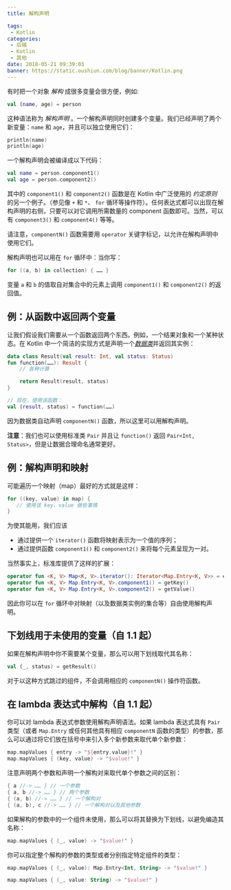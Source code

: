 ```yaml
---
title: 解构声明

tags:
 - Kotlin
categories:
 - 后端
 - Kotlin
 - 其他
date: 2018-05-21 09:39:03
banner: https://static.oushiun.com/blog/banner/Kotlin.png
---
```


有时把一个对象 *解构* 成很多变量会很方便，例如:

```kotlin
val (name, age) = person
```

<!-- more -->

这种语法称为 _解构声明_ 。一个解构声明同时创建多个变量。我们已经声明了两个新变量：`name` 和 `age`，并且可以独立使用它们：

```kotlin
println(name)
println(age)
```

一个解构声明会被编译成以下代码：

```kotlin
val name = person.component1()
val age = person.component2()
```

其中的 `component1()` 和 `component2()` 函数是在 Kotlin 中广泛使用的 _约定原则_ 的另一个例子。（参见像 `+` 和 `*`、 `for` 循环等操作符）。任何表达式都可以出现在解构声明的右侧，只要可以对它调用所需数量的 component 函数即可。当然，可以有 `component3()` 和 `component4()` 等等。

请注意，`componentN()` 函数需要用 `operator` 关键字标记，以允许在解构声明中使用它们。

解构声明也可以用在 `for` 循环中：当你写：

```kotlin
for ((a, b) in collection) { …… }
```

变量 `a` 和 `b` 的值取自对集合中的元素上调用 `component1()` 和 `component2()` 的返回值。

## 例：从函数中返回两个变量

让我们假设我们需要从一个函数返回两个东西。例如，一个结果对象和一个某种状态。在 Kotlin 中一个简洁的实现方式是声明一个[_数据类_](data-classes.html)并返回其实例：

```kotlin
data class Result(val result: Int, val status: Status)
fun function(……): Result {
    // 各种计算

    return Result(result, status)
}

// 现在，使用该函数：
val (result, status) = function(……)
```

因为数据类自动声明 `componentN()` 函数，所以这里可以用解构声明。

**注意**：我们也可以使用标准类 `Pair` 并且让 `function()` 返回 `Pair<Int, Status>`，但是让数据合理命名通常更好。

## 例：解构声明和映射

可能遍历一个映射（map）最好的方式就是这样：

```kotlin
for ((key, value) in map) {
   // 使用该 key、value 做些事情
}
```

为使其能用，我们应该

*   通过提供一个 `iterator()` 函数将映射表示为一个值的序列；
*   通过提供函数 `component1()` 和 `component2()` 来将每个元素呈现为一对。

当然事实上，标准库提供了这样的扩展：

```kotlin
operator fun <K, V> Map<K, V>.iterator(): Iterator<Map.Entry<K, V>> = entrySet().iterator()
operator fun <K, V> Map.Entry<K, V>.component1() = getKey()
operator fun <K, V> Map.Entry<K, V>.component2() = getValue()
```

因此你可以在 `for` 循环中对映射（以及数据类实例的集合等）自由使用解构声明。

## 下划线用于未使用的变量（自 1.1 起）

如果在解构声明中你不需要某个变量，那么可以用下划线取代其名称：

```kotlin
val (_, status) = getResult()
```

对于以这种方式跳过的组件，不会调用相应的 `componentN()` 操作符函数。

## 在 lambda 表达式中解构（自 1.1 起）

你可以对 lambda 表达式参数使用解构声明语法。如果 lambda 表达式具有 `Pair` 类型（或者 `Map.Entry` 或任何其他具有相应 `componentN` 函数的类型）的参数，那么可以通过将它们放在括号中来引入多个新参数来取代单个新参数：

```kotlin
map.mapValues { entry -> "${entry.value}!" }
map.mapValues { (key, value) -> "$value!" }
```

注意声明两个参数和声明一个解构对来取代单个参数之间的区别：

```kotlin
{ a //-> …… } // 一个参数
{ a, b //-> …… } // 两个参数
{ (a, b) //-> …… } // 一个解构对
{ (a, b), c //-> …… } // 一个解构对以及其他参数
```

如果解构的参数中的一个组件未使用，那么可以将其替换为下划线，以避免编造其名称：

```kotlin
map.mapValues { (_, value) -> "$value!" }
```

你可以指定整个解构的参数的类型或者分别指定特定组件的类型：

```kotlin
map.mapValues { (_, value): Map.Entry<Int, String> -> "$value!" }

map.mapValues { (_, value: String) -> "$value!" }
```
